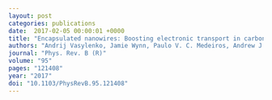 ```yaml
---
layout: post
categories: publications
date:  2017-02-05 00:00:01 +0000
title: "Encapsulated nanowires: Boosting electronic transport in carbon nanotubes"
authors: "Andrij Vasylenko, Jamie Wynn, Paulo V. C. Medeiros, Andrew J. Morris, Jeremy Sloan, and David Quigley"
journal: "Phys. Rev. B (R)"
volume: "95"
pages: "121408"
year: "2017"
doi: "10.1103/PhysRevB.95.121408"
---
```

